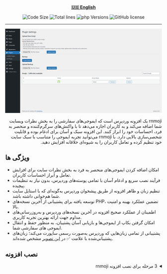 <div align="center">

[**🇺🇸 English**](../../README.md)

</div>

<p align="center">
  <img src="https://img.shields.io/github/languages/code-size/robonamari/rnmoji?style=flat" alt="Code Size">
  <img src="https://tokei.rs/b1/github/robonamari/rnmoji?style=flat" alt="Total lines">
  <img src="https://img.shields.io/badge/php-%5E8.1-blue" alt="php Versions">
  <img src="https://img.shields.io/github/license/robonamari/rnmoji" alt="GitHub license">
</p>

---

<img src="/.github/banner.png" alt="بنر">
<p dir="rtl">
rnmoji یک افزونه وردپرس است که ایموجی‌های سفارشی را به بخش نظرات وبسایت شما
  اضافه می‌کند و به کاربران اجازه می‌دهد تا با واکنش‌های سرگرم‌کننده و منحصر به
  فرد، احساسات خود را ابراز کنند. این افزونه سبک و آسان برای ادغام بوده و قابلیت
  شخصی‌سازی بالایی دارد. با rnmoji می‌توانید تجربه ایموجی را متناسب با سبک سایت
  خود تنظیم کرده و تعامل کاربران را به شیوه‌ای خلاقانه افزایش دهید.

## ویژگی ها

- امکان اضافه کردن ایموجی‌های منحصر به فرد به بخش نظرات سایت برای افزایش تعامل و ابراز احساسات کاربران.
- فرآیند نصب سریع و ادغام آسان با تمامی پوسته‌های وردپرس، بدون نیاز به تنظیمات پیچیده.
- تنظیم زبان و ظاهر افزونه از طریق پیشخوان وردپرس به‌گونه‌ای که با استایل سایت شما هم‌خوانی داشته باشد.
- توسعه یافته برای پشتیبانی از آخرین نسخه‌های PHP، تضمین عملکرد بهینه و امنیت بالا.
- اطمینان از عملکرد صحیح افزونه در آخرین نسخه‌های وردپرس و به‌روزرسانی‌های مداوم جهت ارائه بهترین تجربه کاربری.
- امکان گرفتن بکاپ از ایموجی‌ها و بازیابی آسان پشتیبان، به منظور حفظ و انتقال ایموجی های سفارشی شما.
- پشتیبانی از تمامی زبان‌هایی که وردپرس به‌صورت رسمی ساپورت می‌کند؛ زبان‌های پشتیبانی‌شده با علامت ✅ در [این تصویر](/.github/translate-wordpress-org-2025-05-24.png) مشخص شده‌اند.

## نصب افزونه

<details>
<summary dir="rtl">3 مرحله برای نصب افزونه rnmoji</summary>

### 1. دریافت فایل‌های افزونه

برای دانلود آخرین نسخه افزونه، به صفحه انتشارهای GitHub مراجعه کنید:
🔗 [GitHub Releases](https://github.com/robonamari/rnmoji/releases)

### 2. آپلود در وردپرس و اجرا

وارد پیشخوان وردپرس شوید و از مسیر
افزونه‌ها » افزودن افزونه » بارگذاری افزونه
فایل ZIP افزونه را انتخاب و بارگذاری کنید، سپس آن را نصب و فعال کنید.

### انجام شد!

افزونه شما باید به طور کامل تنظیم شده و آماده اجرا باشد!

</details>
</p>
